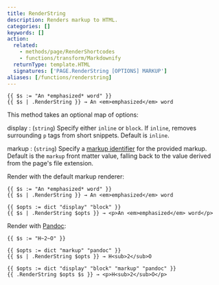 ```yaml
---
title: RenderString
description: Renders markup to HTML.
categories: []
keywords: []
action:
  related:
    - methods/page/RenderShortcodes
    - functions/transform/Markdownify
  returnType: template.HTML
  signatures: ['PAGE.RenderString [OPTIONS] MARKUP']
aliases: [/functions/renderstring]
---
```


```go-html-template
{{ $s := "An *emphasized* word" }}
{{ $s | .RenderString }} → An <em>emphasized</em> word
```

This method takes an optional map of options:

display
: (`string`) Specify either `inline` or `block`. If `inline`, removes surrounding `p` tags from short snippets. Default is `inline`.

markup
: (`string`) Specify a [markup identifier] for the provided markup. Default is the `markup` front matter value, falling back to the value derived from the page's file extension.

Render with the default markup renderer:

```go-html-template
{{ $s := "An *emphasized* word" }}
{{ $s | .RenderString }} → An <em>emphasized</em> word

{{ $opts := dict "display" "block" }}
{{ $s | .RenderString $opts }} → <p>An <em>emphasized</em> word</p>
```

Render with [Pandoc]:

```go-html-template
{{ $s := "H~2~O" }}

{{ $opts := dict "markup" "pandoc" }}
{{ $s | .RenderString $opts }} → H<sub>2</sub>O

{{ $opts := dict "display" "block" "markup" "pandoc" }}
{{ .RenderString $opts $s }} → <p>H<sub>2</sub>O</p>
```

[markup identifier]: /content-management/formats/#list-of-content-formats
[pandoc]: https://www.pandoc.org/
